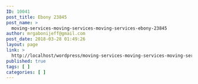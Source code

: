 ```yaml
---
ID: 10041
post_title: Ebony 23845
post_name: >
  moving-services-moving-services-moving-services-ebony-23845
author: mrgabonijeff@gmail.com
post_date: 2018-03-28 01:49:26
layout: page
link: >
  http://localhost/wordpress/moving-services-moving-services-moving-services-ebony-23845/
published: true
tags: [ ]
categories: [ ]
---
```

